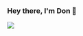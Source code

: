 ### Hey there, I'm Don 👋
 
  <a href="https://github.com/anuraghazra/github-readme-stats">
     <img align="left" src="https://github-readme-stats.vercel.app/api?username=don-tay&count_private=true&theme=tokyonight&show_icons=true&count_private=true&hide=stars" />
<!--       <img align="left" src="https://github-readme-stats.vercel.app/api/top-langs/?username=anuraghazra&theme=tokyonight&hide=html,css,glsl" /> -->
  </a>
